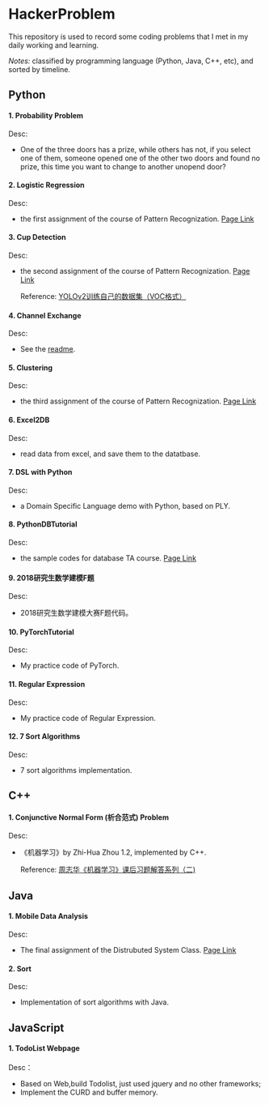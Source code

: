 # HackerProblem

This repository is used to record some coding problems that I met in my daily working and learning. 

*Notes:* classified by programming language (Python, Java, C++, etc), and sorted by timeline.

## Python

#### 1. Probability Problem

Desc:

* One of the three doors has a prize, while others has not, if you select one of them, someone opened one of the other two doors and found no prize, this time you want to change to another unopend door?

#### 2. Logistic Regression

Desc:

* the first assignment of the course of Pattern Recognization. [Page Link](http://sse.tongji.edu.cn/yingshen/course/PR2017Fall/assignments/assignment1.pdf)

#### 3. Cup Detection

Desc:

* the second assignment of the course of Pattern Recognization. [Page Link](http://sse.tongji.edu.cn/yingshen/course/PR2017Fall/assignments/assignment2.pdf)

	Reference: [YOLOv2训练自己的数据集（VOC格式）](http://blog.csdn.net/ch_liu23/article/details/53558549)

#### 4. Channel Exchange

Desc:

* See the [readme](https://github.com/KrisCheng/HackerProblem/tree/master/Python/4_ChannelExchange).

#### 5. Clustering

Desc:

* the third assignment of the course of Pattern Recognization. [Page Link](http://sse.tongji.edu.cn/yingshen/course/PR2017Fall/assignments/assignment3.pdf)

#### 6. Excel2DB

Desc:

* read data from excel, and save them to the datatbase.


#### 7. DSL with Python

Desc:

* a Domain Specific Language demo with Python, based on PLY.

#### 8. PythonDBTutorial

Desc:

* the sample codes for database TA course. [Page Link](https://github.com/KrisCheng/HackerProblem/tree/master/Python/8_PythonDBTutorial)

#### 9. 2018研究生数学建模F题

Desc:

* 2018研究生数学建模大赛F题代码。

#### 10. PyTorchTutorial

Desc:

* My practice code of PyTorch.

#### 11. Regular Expression

Desc:

* My practice code of Regular Expression.

#### 12. 7 Sort Algorithms

Desc:

* 7 sort algorithms implementation.

## C++

#### 1. Conjunctive Normal Form (析合范式) Problem

Desc:

* 《机器学习》by Zhi-Hua Zhou 1.2, implemented by C++.

	Reference: [周志华《机器学习》课后习题解答系列（二)](http://blog.csdn.net/snoopy_yuan/article/details/62054718)

## Java

#### 1. Mobile Data Analysis

Desc:

* The final assignment of the Distrubuted System Class. [Page Link](https://github.com/KrisCheng/HackerProblem/blob/master/Java/1_MobileData/%E5%88%86%E5%B8%83%E5%BC%8F%E8%AE%A1%E7%AE%97%E8%AF%BE%E7%A8%8B%E9%A1%B9%E7%9B%AE.pdf)


#### 2. Sort

Desc:

* Implementation of sort algorithms with Java.





## JavaScript

#### 1. TodoList Webpage

Desc：

* Based on Web,build Todolist, just used jquery and no other frameworks;
* Implement the CURD and buffer memory.
